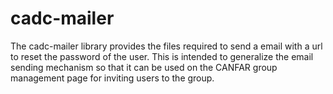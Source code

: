 # cadc-mailer 

The cadc-mailer library provides the files required to send a email with a url to reset the password of the user. This is intended to generalize the email sending mechanism so that it can be used on the CANFAR group management page for inviting users to the group. 
